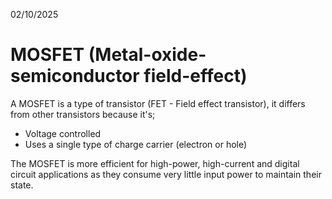 02/10/2025

# MOSFET (Metal-oxide-semiconductor field-effect)

A MOSFET is a type of transistor (FET - Field effect transistor), it differs from other transistors because it's;
- Voltage controlled
- Uses a single type of charge carrier (electron or hole)

The MOSFET is more efficient for high-power, high-current and digital circuit applications as they consume very little input power to maintain their state.
